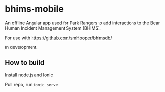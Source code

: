 # bhims-mobile

An offline Angular app used for Park Rangers to add interactions to the Bear Human Incident Management System (BHIMS). 

For use with https://github.com/smHooper/bhimsdb/

In development.

## How to build
Install node.js and Ionic

Pull repo, run `ionic serve`
